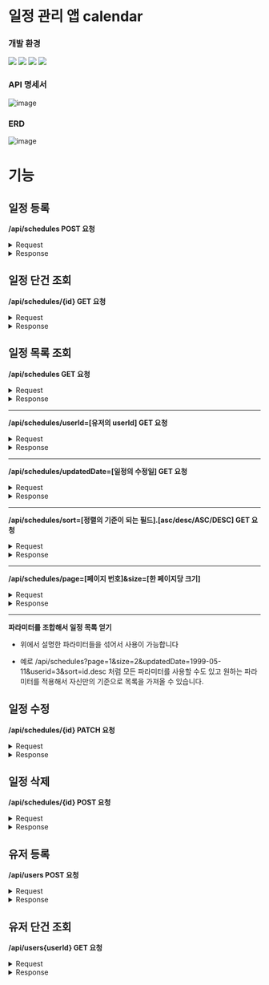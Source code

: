 # 일정 관리 앱 calendar

### 개발 환경
<div>
  <img src="https://img.shields.io/badge/java-007396?style=for-the-badge&logo=java&logoColor=white"> 
  <img src="https://img.shields.io/badge/mysql-4479A1?style=for-the-badge&logo=mysql&logoColor=white">
  <img src="https://img.shields.io/badge/spring-6DB33F?style=for-the-badge&logo=spring&logoColor=white">
  <img src="https://img.shields.io/badge/Gradle-02303A.svg?style=for-the-badge&logo=Gradle&logoColor=white">
</div>

### API 명세서

![image](https://github.com/user-attachments/assets/12d5d269-cadf-46ef-9087-d0505aa18128)


### ERD

![image](https://github.com/user-attachments/assets/c1489ef6-574d-4f41-96b1-fe9554c7ac4e)

# 기능

## 일정 등록

**/api/schedules POST 요청**

<details>
  <summary>Request</summary>
  
  ```
  {
    "todo" : "할 일",
    "userId" : "1",
    "password" : "aaa"
  }
  ```
- todo -> 할 일
- userId -> 유저 식별자
- password -> 비밀번호

</details>

<details>
<summary>Response</summary>
  
성공
```
{
  "id": 48,
  "todo": "할 일",
  "username": "이름 업테이트",
  "createdDate": "2025-01-28 14:37:11",
  "updatedDate": "2025-01-28 14:37:11"
}
```
- id -> 일정 식별자
- todo -> 할 일
- username -> 유저 이름
- createDate -> 일정 생성일
- updatedDate -> 일정 수정일

실패
```
{
  "todo": "할 일은 필수 입력 값입니다."
}
```
- todo는 필수로 입력 해야됩니다.

```
{
  "todo": "최대 200자 까지 허용됩니다."
}
```
- todo는 최대 200자 까지 입력이 가능합니다.

```
{
  "password": "비밀번호는 필수 입력 값입니다."
}
```
- password는 필수로 입력 해야됩니다.

```
{
  "message": "userId에 해당하는 유저가 없습니다."
}
```
- 존재하지 않는 유저의 userId를 전달하면 오류가 발생합니다.
</details>

## 일정 단건 조회

**/api/schedules/{id} GET 요청**

<details>
<summary>Request</summary>
  
- PathVariable로 일정의 식별자인 id를 명시하면 된다.

</details>

<details>
<summary>Response</summary>

성공
```
{
  "id": 1,
  "todo": "할 일",
  "username": "이름 업테이트",
  "createdDate": "2000-04-29 00:00:00",
  "updatedDate": "2025-05-11 00:00:00"
}
```
- id -> 일정 식별자
- todo -> 할 일
- username -> 유저 이름
- createDate -> 일정 생성일
- updatedDate -> 일정 수정일

실패
```
{
  "message": "id에 해당하는 일정이 없습니다."
}
```
- 존재하지 않는 유저를 조회하면 오류가 발생합니다.
</details>

## 일정 목록 조회

**/api/schedules GET 요청**

<details>
<summary>Request</summary>
  
/api/schedules 로 GET 요청을 하면 된다.

</details>

<details>
<summary>Response</summary>

성공
```
[
    {
        "id": 1,
        "todo": "할 일",
        "username": "이름 업테이트",
        "createdDate": "2000-04-29 00:00:00",
        "updatedDate": "2025-05-11 00:00:00"
    },
    {
        "id": 2,
        "todo": "할 일2",
        "username": "이름 업테이트",
        "createdDate": "2000-04-30 00:00:00",
        "updatedDate": "2025-05-12 00:00:00"
    },
    {
        "id": 3,
        "todo": "할 일3",
        "username": "이름 업테이트",
        "createdDate": "2000-04-27 00:00:00",
        "updatedDate": "2025-05-13 00:00:00"
    },
    {
        "id": 48,
        "todo": "할 일",
        "username": "이름 업테이트",
        "createdDate": "2025-01-28 14:37:11",
        "updatedDate": "2025-01-28 14:37:11"
    }
]
```
- id -> 일정 식별자
- todo -> 할 일
- username -> 유저 이름
- createDate -> 일정 생성일
- updatedDate -> 일정 수정일

일정이 없을 경우
```
[]
```
- 일정이 존재하지 않으면 빈 리스트를 반환합니다.
</details>

<hr>

**/api/schedules/userId=[유저의 userId] GET 요청**

<details>
<summary>Request</summary>
  
- 파라미터로 유저의 식별자인 userId를 명시하면 된다.

</details>

<details>
<summary>Response</summary>

성공
```
[
    {
        "id": 1,
        "todo": "할 일",
        "username": "이름 업테이트",
        "createdDate": "2000-04-29 00:00:00",
        "updatedDate": "2025-05-11 00:00:00"
    },
    {
        "id": 2,
        "todo": "할 일2",
        "username": "이름 업테이트",
        "createdDate": "2000-04-30 00:00:00",
        "updatedDate": "2025-05-12 00:00:00"
    },
    {
        "id": 3,
        "todo": "할 일3",
        "username": "이름 업테이트",
        "createdDate": "2000-04-27 00:00:00",
        "updatedDate": "2025-05-13 00:00:00"
    },
    {
        "id": 48,
        "todo": "할 일",
        "username": "이름 업테이트",
        "createdDate": "2025-01-28 14:37:11",
        "updatedDate": "2025-01-28 14:37:11"
    }
]
```
- id -> 일정 식별자
- todo -> 할 일
- username -> 유저 이름
- createDate -> 일정 생성일
- updatedDate -> 일정 수정일
- userId에 해당하는 일정들을 리스트로 반환합니다.

실패
```
{
  "message": "id에 해당하는 일정이 없습니다."
}
```
- 존재하지 않는 유저를 조회하면 오류가 발생합니다.
</details>

<hr>

**/api/schedules/updatedDate=[일정의 수정일] GET 요청**

<details>
<summary>Request</summary>
  
- 파라미터로 유저의 수정일을 yyyy-mm-dd 형식으로 명시하면 된다..

</details>

<details>
<summary>Response</summary>

성공
```
[
    {
        "id": 5,
        "todo": "할 일5",
        "username": "업데이트2",
        "createdDate": "2000-05-02 00:00:00",
        "updatedDate": "1999-05-11 00:00:00"
    },
    {
        "id": 6,
        "todo": "할 일5",
        "username": "업데이트2",
        "createdDate": "2000-05-03 00:00:00",
        "updatedDate": "1999-05-11 00:00:00"
    }
]
```
- id -> 일정 식별자
- todo -> 할 일
- username -> 유저 이름
- createDate -> 일정 생성일
- updatedDate -> 일정 수정일
- updatedDate에 해당하는 일정들을 리스트로 반환합니다.

실패
```
{
    "message": "날짜 형식이 올바르지 않습니다."
}
```
- yyyy-mm-dd 형식으로 입력하지 않으면 오류가 발생합니다.
</details>

<hr>

**/api/schedules/sort=[정렬의 기준이 되는 필드].[asc/desc/ASC/DESC] GET 요청**

<details>
<summary>Request</summary>
  
- 파라미터로 정렬의 기준이되는 필드와 방향을 설정하면 된.

</details>

<details>
<summary>Response</summary>

성공
```
[
    {
        "id": 3,
        "todo": "할 일3",
        "username": "이름 업테이트",
        "createdDate": "2000-04-27 00:00:00",
        "updatedDate": "2025-05-13 00:00:00"
    },
    {
        "id": 2,
        "todo": "할 일2",
        "username": "이름 업테이트",
        "createdDate": "2000-04-30 00:00:00",
        "updatedDate": "2025-05-12 00:00:00"
    },
    {
        "id": 1,
        "todo": "할 일",
        "username": "이름 업테이트",
        "createdDate": "2000-04-29 00:00:00",
        "updatedDate": "2025-05-11 00:00:00"
    },
    {
        "id": 4,
        "todo": "할 일4",
        "username": "tgg",
        "createdDate": "2000-05-01 00:00:00",
        "updatedDate": "2025-02-12 00:00:00"
    },
    {
        "id": 48,
        "todo": "할 일",
        "username": "이름 업테이트",
        "createdDate": "2025-01-28 14:37:11",
        "updatedDate": "2025-01-28 14:37:11"
    },
    {
        "id": 5,
        "todo": "할 일5",
        "username": "업데이트2",
        "createdDate": "2000-05-02 00:00:00",
        "updatedDate": "1999-05-11 00:00:00"
    },
    {
        "id": 6,
        "todo": "할 일5",
        "username": "업데이트2",
        "createdDate": "2000-05-03 00:00:00",
        "updatedDate": "1999-05-11 00:00:00"
    }
]
```
- id -> 일정 식별자
- todo -> 할 일
- username -> 유저 이름
- createDate -> 일정 생성일
- updatedDate -> 일정 수정일
- 현재 예시에서는 api/schedules.sort=updatedDate.desc로 요청한 결과이다. 수정일을 기준으로 내림차순 정렬된 것을 볼 수 있다.

실패
```
{
    "message": "정렬 형식이 올바르지 않습니다."
}
```
- [정렬의 기준이 되는 필드].[asc/desc/ASC/DESC] 형식으로 입력하지 않으면 오류가 발생합니다.
- id, todo, createdDate, updatedDate가 정렬의 기준이 될 수 있습니다.
</details>

<hr>

**/api/schedules/page=[페이지 번호]&size=[한 페이지당 크기]**

<details>
<summary>Request</summary>
  
- page와 size 두 개의 파라미터를 모두 입력해야 됩니다.

</details>

<details>
<summary>Response</summary>

성공
```
[
    {
        "id": 1,
        "todo": "할 일",
        "username": "이름 업테이트",
        "createdDate": "2000-04-29 00:00:00",
        "updatedDate": "2025-05-11 00:00:00"
    },
    {
        "id": 2,
        "todo": "할 일2",
        "username": "이름 업테이트",
        "createdDate": "2000-04-30 00:00:00",
        "updatedDate": "2025-05-12 00:00:00"
    },
    {
        "id": 3,
        "todo": "할 일3",
        "username": "이름 업테이트",
        "createdDate": "2000-04-27 00:00:00",
        "updatedDate": "2025-05-13 00:00:00"
    }
]
```
- id -> 일정 식별자
- todo -> 할 일
- username -> 유저 이름
- createDate -> 일정 생성일
- updatedDate -> 일정 수정일
- 현재 예시에서는 /api/schedules?page=1&size=3로 요청한 결과입니다.

실패
```
{
    "message": "페이징 형식이 올바르지 않습니다. size는 -1보다 크고, page는 1이상 입니다."
}
```
- page와 size파라미터를 모두 입력하지 않으면 페이징에 대한 요청은 무시됩니다.
- size는 0이상이어야 하며 page는 1이상 이어야 합니다.
</details>

<hr>

**파라미터를 조합해서 일정 목록 얻기**

- 위에서 설명한 파라미터들을 섞어서 사용이 가능합니다

- 예로 /api/schedules?page=1&size=2&updatedDate=1999-05-11&userid=3&sort=id.desc 처럼 모든 파라미터를 사용할 수도 있고 원하는 파라미터를 적용해서 자신만의 기준으로 목록을 가져올 수 있습니다.

## 일정 수정

**/api/schedules/{id} PATCH 요청**

<details>
  <summary>Request</summary>
  
  ```
  {
    "todo" : "할 일",
    "username" : "1",
    "password" : "aaa"
  }
  ```
- todo -> 할 일
- username -> 유저 이름
- password -> 비밀번호

</details>

<details>
<summary>Response</summary>
  
성공
```
{
    "id": 1,
    "todo": "할일 업데이트",
    "username": "이름 수정",
    "createdDate": "2000-04-29 00:00:00",
    "updatedDate": "2025-01-28 19:23:48"
}
```
- id -> 일정 식별자
- todo -> 할 일
- username -> 유저 이름
- createDate -> 일정 생성일
- updatedDate -> 일정 수정일

실패
```
{
    "message": "id에 해당하는 일정이 없습니다."
}
```
- 존재하지 않는 일정의 id를 입력하면 오류가 발생합니다. 

```
{
  "todo": "할 일은 필수 입력 값입니다."
}
```
- todo는 필수로 입력 해야됩니다.

```
{
  "todo": "최대 200자 까지 허용됩니다."
}
```
- todo는 최대 200자 까지 입력이 가능합니다.

```
{
  "password": "비밀번호는 필수 입력 값입니다."
}
```
- password는 필수로 입력 해야됩니다.

```
{
    "message": "비밀번호가 잘못되었습니다."
}
```
- 비밀번호가 일치하지 않으면 오류가 발생합니다.
</details>

## 일정 삭제

**/api/schedules/{id} POST 요청**

<details>
<summary>Request</summary>
  
```
{
  "password" : "비밀번호"
}
```
- password -> 비밀번호

</details>

<details>
<summary>Response</summary>
  
성공
204 No Content가 응답으로 돌아옵니다.

실패
```
{
    "message": "id에 해당하는 일정이 없습니다."
}
```
- 존재하지 않는 일정의 id를 입력하면 오류가 발생합니다. 

```
{
  "password": "비밀번호는 필수 입력 값입니다."
}
```
- password는 필수로 입력 해야됩니다.

```
{
  "message": "비밀번호가 잘못되었습니다."
}
```
- 비밀번호가 일치하지 않으면 오류가 발생합니다.
</details>

## 유저 등록

**/api/users POST 요청**

<details>
<summary>Request</summary>
  
```
{
    "username" : "새로운 유저",
    "email" : "rl123456@hanmail.net"
}
```
- username -> 유저 이름
- email -> 유저 이메일

</details>

<details>
<summary>Response</summary>
  
성공
```
{
    "userId": 124,
    "username": "새로운 유저1",
    "email": "rl123456@hanmail.net",
    "createdDate": "2025-01-30 13:18:39",
    "updatedDate": "2025-01-30 13:18:39"
}
```
- userId -> 유저 식별자
- username -> 유저  이름
- email -> 유저 이메일
- createDate -> 유저 생성일
- updatedDate -> 유 수정일

실패
```
{
    "email": "이메일 형식에 맞지 않습니다."
}
```
- 이메일 형식에 맞지 않으면 오류가 발생합니다.
</details>

## 유저 단건 조회

**/api/users{userId} GET 요청**

<details>
<summary>Request</summary>
  
PathVariable로 userId를 명시하면 됩니다.

</details>

<details>
<summary>Response</summary>
  
성공
```
{
    "userId": 125,
    "username": "새로운 유저1",
    "email": "rle@hanmail.net",
    "createdDate": "2025-01-30 13:32:06",
    "updatedDate": "2025-01-30 13:32:06"
}
```
- userId -> 유저 식별자
- username -> 유저  이름
- email -> 유저 이메일
- createDate -> 유저 생성일
- updatedDate -> 유 수정일

실패
```
{
    "message": "userId에 해당하는 유저가 없습니다."
}
```
- 존재하지 않는 유저의 userId를 입력하면 오류가 발생합니다.
</details>
